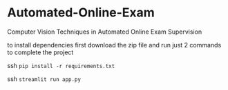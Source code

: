 # Automated-Online-Exam
Computer Vision Techniques in Automated Online Exam Supervision

to install dependencies first download the zip file and run just 2 commands to complete the project

ssh `pip install -r requirements.txt`

ssh `streamlit run app.py`
